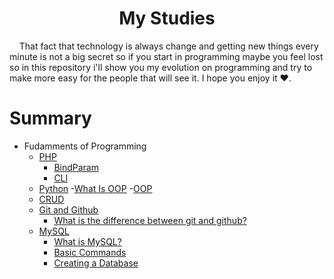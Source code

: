 <h1 style='text-align: center;'> My Studies </h1>

<p>&nbsp;&nbsp;&nbsp;&nbsp;That fact that technology is always change and getting new things every minute is not a big secret so if you start in programming maybe you feel lost so in this repository i'll show you my evolution on programming and try to make more easy for the people that will see it. I hope you enjoy it ❤.</p>

# Summary 
- Fudamments of Programming
    - [PHP]()
        - [BindParam](docs/php/bindParam.md)
        - [CLI](docs\php\CLI\README.md)
    - [Python](docs\python)
        -[What Is OOP](docs\python\01-whatIsOOP.md)
        -[OOP](docs\python\02-oop.md)
    - [CRUD](docs/crud/README.md)
    - [Git and Github](docs/git/README.md)
        - [What is the difference between git and github?](docs/git/001-difference.md) 
    - [MySQL](docs/database/mysql/002-CreateTable.md) 
        - [What is MySQL?](docs/database/mysql/001-whatis.md)
        - [Basic Commands](docs/database/mysql/002-BasicCommands.md)
        - [Creating a Database](docs/database/mysql/003-CreateDatabase.md)

